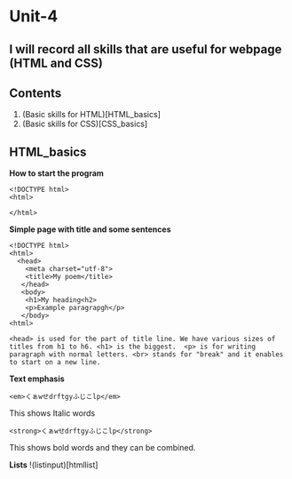 # Unit-4

## I will record all skills that are useful for webpage (HTML and CSS) ##

Contents
------------
1. (Basic skills for HTML)[HTML_basics]
1. (Basic skills for CSS)[CSS_basics]


HTML_basics
------------
**How to start the program**
```
<!DOCTYPE html>
<html>

</html>
```

**Simple page with title and some sentences**
```
<!DOCTYPE html>
<html>
  <head>
    <meta charset="utf-8">
    <title>My poem</title>
   </head>
   <body>
    <h1>My heading<h2>
    <p>Example paragrapgh</p>
   </body>
<html>
```
```
<head> is used for the part of title line. We have various sizes of titles from h1 to h6. <h1> is the biggest.  <p> is for writing paragraph with normal letters. <br> stands for "break" and it enables to start on a new line.
```
**Text emphasis**
```
<em>くぁwせdrftgyふじこlp</em>
```
This shows Italic words

```
<strong>くぁwせdrftgyふじこlp</strong>
```
This shows bold words and they can be combined.

**Lists**
!(listinput)[htmllist]
